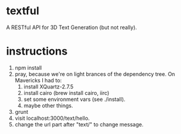 textful
=======

A RESTful API for 3D Text Generation (but not really).

instructions
=======

1. npm install
1. pray, because we're on light brances of the dependency tree. On Mavericks I had to:
	1. install XQuartz-2.7.5
	1. install cairo (brew install cairo, iirc)
	1. set some environment vars (see ./install).
	1. maybe other things.
1. grunt
1. visit localhost:3000/text/hello.
1. change the url part after "text/" to change message.
